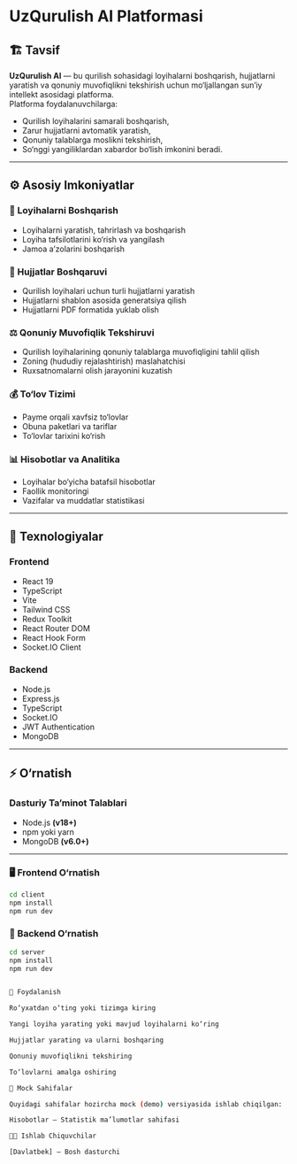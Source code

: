 # UzQurulish AI Platformasi

## 🏗️ Tavsif
**UzQurulish AI** — bu qurilish sohasidagi loyihalarni boshqarish, hujjatlarni yaratish va qonuniy muvofiqlikni tekshirish uchun mo‘ljallangan sun’iy intellekt asosidagi platforma.  
Platforma foydalanuvchilarga:
- Qurilish loyihalarini samarali boshqarish,
- Zarur hujjatlarni avtomatik yaratish,
- Qonuniy talablarga moslikni tekshirish,
- So‘nggi yangiliklardan xabardor bo‘lish imkonini beradi.

---

## ⚙️ Asosiy Imkoniyatlar

### 💼 Loyihalarni Boshqarish
- Loyihalarni yaratish, tahrirlash va boshqarish  
- Loyiha tafsilotlarini ko‘rish va yangilash  
- Jamoa a’zolarini boshqarish  

### 📄 Hujjatlar Boshqaruvi
- Qurilish loyihalari uchun turli hujjatlarni yaratish  
- Hujjatlarni shablon asosida generatsiya qilish  
- Hujjatlarni PDF formatida yuklab olish  

### ⚖️ Qonuniy Muvofiqlik Tekshiruvi
- Qurilish loyihalarining qonuniy talablarga muvofiqligini tahlil qilish  
- Zoning (hududiy rejalashtirish) maslahatchisi  
- Ruxsatnomalarni olish jarayonini kuzatish  

### 💰 To‘lov Tizimi
- Payme orqali xavfsiz to‘lovlar  
- Obuna paketlari va tariflar  
- To‘lovlar tarixini ko‘rish  

### 📊 Hisobotlar va Analitika
- Loyihalar bo‘yicha batafsil hisobotlar  
- Faollik monitoringi  
- Vazifalar va muddatlar statistikasi  

---

## 🧠 Texnologiyalar

### Frontend
- React 19  
- TypeScript  
- Vite  
- Tailwind CSS  
- Redux Toolkit  
- React Router DOM  
- React Hook Form  
- Socket.IO Client  

### Backend
- Node.js  
- Express.js  
- TypeScript  
- Socket.IO  
- JWT Authentication  
- MongoDB  

---

## ⚡ O‘rnatish

### Dasturiy Ta’minot Talablari
- Node.js **(v18+)**  
- npm yoki yarn  
- MongoDB **(v6.0+)**

---

### 🖥️ Frontend O‘rnatish
```bash
cd client
npm install
npm run dev
```

### 📱 Backend O‘rnatish
```bash
cd server
npm install
npm run dev


🚀 Foydalanish

Ro‘yxatdan o‘ting yoki tizimga kiring

Yangi loyiha yarating yoki mavjud loyihalarni ko‘ring

Hujjatlar yarating va ularni boshqaring

Qonuniy muvofiqlikni tekshiring

To‘lovlarni amalga oshiring

🧩 Mock Sahifalar

Quyidagi sahifalar hozircha mock (demo) versiyasida ishlab chiqilgan:

Hisobotlar – Statistik ma’lumotlar sahifasi

👨‍💻 Ishlab Chiquvchilar

[Davlatbek] — Bosh dasturchi